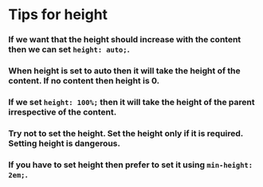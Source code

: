# Tips for height

### If we want that the height should increase with the content then we can set `height: auto;`.
### When height is set to auto then it will take the height of the content. If no content then height is 0.
### If we set `height: 100%;` then it will take the height of the parent irrespective of the content.

### Try not to set the height. Set the height only if it is required. Setting height is dangerous.
### If you have to set height then prefer to set it using `min-height: 2em;`.